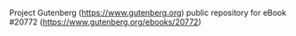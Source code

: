 Project Gutenberg (https://www.gutenberg.org) public repository for eBook #20772 (https://www.gutenberg.org/ebooks/20772)
